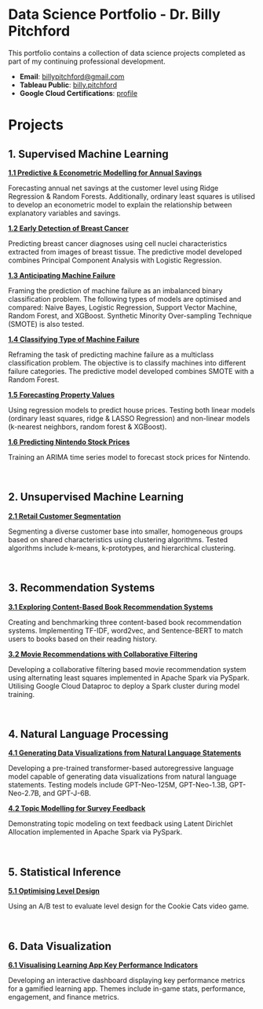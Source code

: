 # Data Science Portfolio - Dr. Billy Pitchford
This portfolio contains a collection of data science projects completed as part of my continuing professional development.

- **Email**: [billypitchford@gmail.com](billypitchford@googlemail.com)
- **Tableau Public**: [billy.pitchford](https://public.tableau.com/app/profile/billy.pitchford)
- **Google Cloud Certifications**: [profile](https://www.cloudskillsboost.google/public_profiles/e9f6420d-73e1-4837-8e6a-ef0d1d4f5f62)

# Projects

## 1. Supervised Machine Learning

**[1.1 Predictive & Econometric Modelling for Annual Savings](https://github.com/earth1987/predicting-annual-savings)**

Forecasting annual net savings at the customer level using Ridge Regression & Random Forests. Additionally, ordinary least squares is utilised to develop an econometric model to explain the relationship between explanatory variables and savings.

**[1.2 Early Detection of Breast Cancer](https://github.com/earth1987/predict-breast-cancer)**

Predicting breast cancer diagnoses using cell nuclei characteristics extracted from images of breast tissue. The predictive model developed combines Principal Component Analysis with Logistic Regression.

**[1.3 Anticipating Machine Failure](https://github.com/earth1987/machine-failure)**

Framing the prediction of machine failure as an imbalanced binary classification problem. The following types of models are optimised and compared: Naive Bayes, Logistic Regression, Support Vector Machine, Random Forest, and XGBoost. Synthetic Minority Over-sampling Technique (SMOTE) is also tested.

**[1.4 Classifying Type of Machine Failure](https://github.com/earth1987/machine-failure-type)**

Reframing the task of predicting machine failure as a multiclass classification problem. The objective is to classify machines into different failure categories. The predictive model developed combines SMOTE with a Random Forest.

**[1.5 Forecasting Property Values](https://github.com/earth1987/house-price-regression)**

Using regression models to predict house prices. Testing both linear models (ordinary least squares, ridge & LASSO Regression) and non-linear models (k-nearest neighbors, random forest & XGBoost).

**[1.6 Predicting Nintendo Stock Prices](https://github.com/earth1987/time-series-stock-prices)**

Training an ARIMA time series model to forecast stock prices for Nintendo.

<br>

## 2. Unsupervised Machine Learning

**[2.1 Retail Customer Segmentation](https://github.com/earth1987/retail-customer-segmentation)**

Segmenting a diverse customer base into smaller, homogeneous groups based on shared characteristics using clustering algorithms. Tested algorithms include k-means, k-prototypes, and hierarchical clustering.

<br>

## 3. Recommendation Systems

**[3.1 Exploring Content-Based Book Recommendation Systems](https://github.com/earth1987/book-content-based-recommender)**

Creating and benchmarking three content-based book recommendation systems. Implementing TF-IDF, word2vec, and Sentence-BERT to match users to books based on their reading history.

**[3.2 Movie Recommendations with Collaborative Filtering](https://github.com/earth1987/movie-recommender-als)**

Developing a collaborative filtering based movie recommendation system using alternating least squares implemented in Apache Spark via PySpark. Utilising Google Cloud Dataproc to deploy a Spark cluster during model training.

<br>

## 4. Natural Language Processing

**[4.1 Generating Data Visualizations from Natural Language Statements](https://github.com/earth1987/Generating-Data-Visualisations-from-Natural-Language-Statements)**

Developing a pre-trained transformer-based autoregressive language model capable of generating data visualizations from natural language statements. Testing models include GPT-Neo-125M, GPT-Neo-1.3B, GPT-Neo-2.7B, and GPT-J-6B.

**[4.2 Topic Modelling for Survey Feedback](https://github.com/earth1987/feedback-topic-modelling)**

Demonstrating topic modeling on text feedback using Latent Dirichlet Allocation implemented in Apache Spark via PySpark.

<br>

## 5. Statistical Inference

**[5.1 Optimising Level Design](https://github.com/earth1987/ab-testing-cookie-cats)**

Using an A/B test to evaluate level design for the Cookie Cats video game.

<br>

## 6. Data Visualization

**[6.1 Visualising Learning App Key Performance Indicators](https://public.tableau.com/views/LearningappKPIs/GameKPIs?:language=en-US&:display_count=n&:origin=viz_share_link)**

Developing an interactive dashboard displaying key performance metrics for a gamified learning app. Themes include in-game stats, performance, engagement, and finance metrics.
